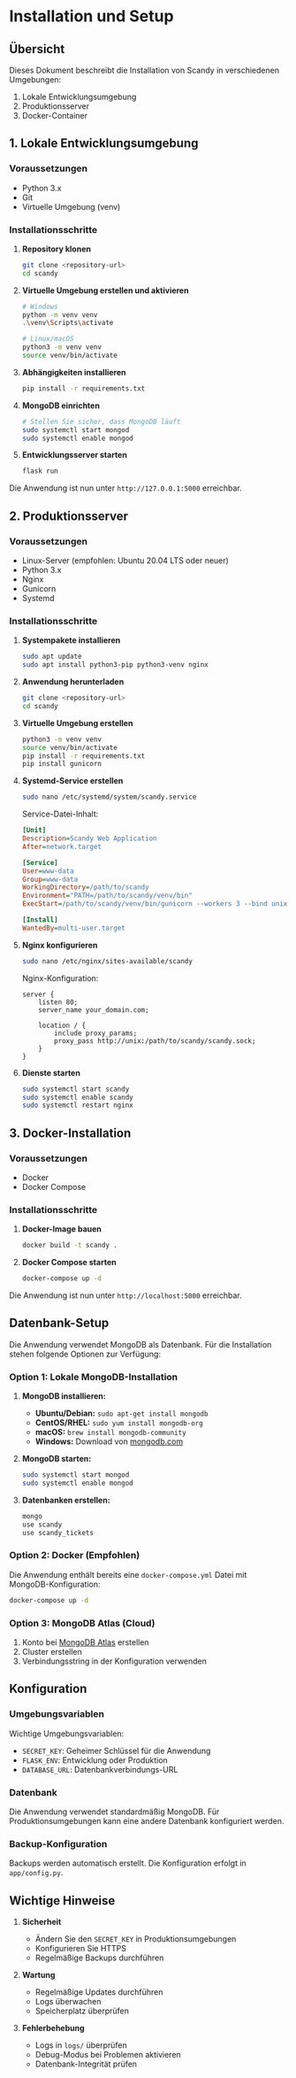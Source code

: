 # Installation und Setup

## Übersicht

Dieses Dokument beschreibt die Installation von Scandy in verschiedenen Umgebungen:
1. Lokale Entwicklungsumgebung
2. Produktionsserver
3. Docker-Container

## 1. Lokale Entwicklungsumgebung

### Voraussetzungen
- Python 3.x
- Git
- Virtuelle Umgebung (venv)

### Installationsschritte

1. **Repository klonen**
   ```bash
   git clone <repository-url>
   cd scandy
   ```

2. **Virtuelle Umgebung erstellen und aktivieren**
   ```bash
   # Windows
   python -m venv venv
   .\venv\Scripts\activate

   # Linux/macOS
   python3 -m venv venv
   source venv/bin/activate
   ```

3. **Abhängigkeiten installieren**
   ```bash
   pip install -r requirements.txt
   ```

4. **MongoDB einrichten**
   ```bash
   # Stellen Sie sicher, dass MongoDB läuft
   sudo systemctl start mongod
   sudo systemctl enable mongod
   ```

5. **Entwicklungsserver starten**
   ```bash
   flask run
   ```

Die Anwendung ist nun unter `http://127.0.0.1:5000` erreichbar.

## 2. Produktionsserver

### Voraussetzungen
- Linux-Server (empfohlen: Ubuntu 20.04 LTS oder neuer)
- Python 3.x
- Nginx
- Gunicorn
- Systemd

### Installationsschritte

1. **Systempakete installieren**
   ```bash
   sudo apt update
   sudo apt install python3-pip python3-venv nginx
   ```

2. **Anwendung herunterladen**
   ```bash
   git clone <repository-url>
   cd scandy
   ```

3. **Virtuelle Umgebung erstellen**
   ```bash
   python3 -m venv venv
   source venv/bin/activate
   pip install -r requirements.txt
   pip install gunicorn
   ```

4. **Systemd-Service erstellen**
   ```bash
   sudo nano /etc/systemd/system/scandy.service
   ```

   Service-Datei-Inhalt:
   ```ini
   [Unit]
   Description=Scandy Web Application
   After=network.target

   [Service]
   User=www-data
   Group=www-data
   WorkingDirectory=/path/to/scandy
   Environment="PATH=/path/to/scandy/venv/bin"
   ExecStart=/path/to/scandy/venv/bin/gunicorn --workers 3 --bind unix:scandy.sock -m 007 wsgi:app

   [Install]
   WantedBy=multi-user.target
   ```

5. **Nginx konfigurieren**
   ```bash
   sudo nano /etc/nginx/sites-available/scandy
   ```

   Nginx-Konfiguration:
   ```nginx
   server {
       listen 80;
       server_name your_domain.com;

       location / {
           include proxy_params;
           proxy_pass http://unix:/path/to/scandy/scandy.sock;
       }
   }
   ```

6. **Dienste starten**
   ```bash
   sudo systemctl start scandy
   sudo systemctl enable scandy
   sudo systemctl restart nginx
   ```

## 3. Docker-Installation

### Voraussetzungen
- Docker
- Docker Compose

### Installationsschritte

1. **Docker-Image bauen**
   ```bash
   docker build -t scandy .
   ```

2. **Docker Compose starten**
   ```bash
   docker-compose up -d
   ```

Die Anwendung ist nun unter `http://localhost:5000` erreichbar.

## Datenbank-Setup

Die Anwendung verwendet MongoDB als Datenbank. Für die Installation stehen folgende Optionen zur Verfügung:

### Option 1: Lokale MongoDB-Installation

1. **MongoDB installieren:**
   - **Ubuntu/Debian:** `sudo apt-get install mongodb`
   - **CentOS/RHEL:** `sudo yum install mongodb-org`
   - **macOS:** `brew install mongodb-community`
   - **Windows:** Download von [mongodb.com](https://www.mongodb.com/try/download/community)

2. **MongoDB starten:**
   ```bash
   sudo systemctl start mongod
   sudo systemctl enable mongod
   ```

3. **Datenbanken erstellen:**
   ```bash
   mongo
   use scandy
   use scandy_tickets
   ```

### Option 2: Docker (Empfohlen)

Die Anwendung enthält bereits eine `docker-compose.yml` Datei mit MongoDB-Konfiguration:

```bash
docker-compose up -d
```

### Option 3: MongoDB Atlas (Cloud)

1. Konto bei [MongoDB Atlas](https://www.mongodb.com/atlas) erstellen
2. Cluster erstellen
3. Verbindungsstring in der Konfiguration verwenden

## Konfiguration

### Umgebungsvariablen

Wichtige Umgebungsvariablen:
- `SECRET_KEY`: Geheimer Schlüssel für die Anwendung
- `FLASK_ENV`: Entwicklung oder Produktion
- `DATABASE_URL`: Datenbankverbindungs-URL

### Datenbank

Die Anwendung verwendet standardmäßig MongoDB. Für Produktionsumgebungen kann eine andere Datenbank konfiguriert werden.

### Backup-Konfiguration

Backups werden automatisch erstellt. Die Konfiguration erfolgt in `app/config.py`.

## Wichtige Hinweise

1. **Sicherheit**
   - Ändern Sie den `SECRET_KEY` in Produktionsumgebungen
   - Konfigurieren Sie HTTPS
   - Regelmäßige Backups durchführen

2. **Wartung**
   - Regelmäßige Updates durchführen
   - Logs überwachen
   - Speicherplatz überprüfen

3. **Fehlerbehebung**
   - Logs in `logs/` überprüfen
   - Debug-Modus bei Problemen aktivieren
   - Datenbank-Integrität prüfen 